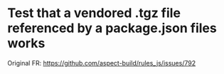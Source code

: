# Test that a vendored .tgz file referenced by a package.json files works

Original FR: https://github.com/aspect-build/rules_js/issues/792
